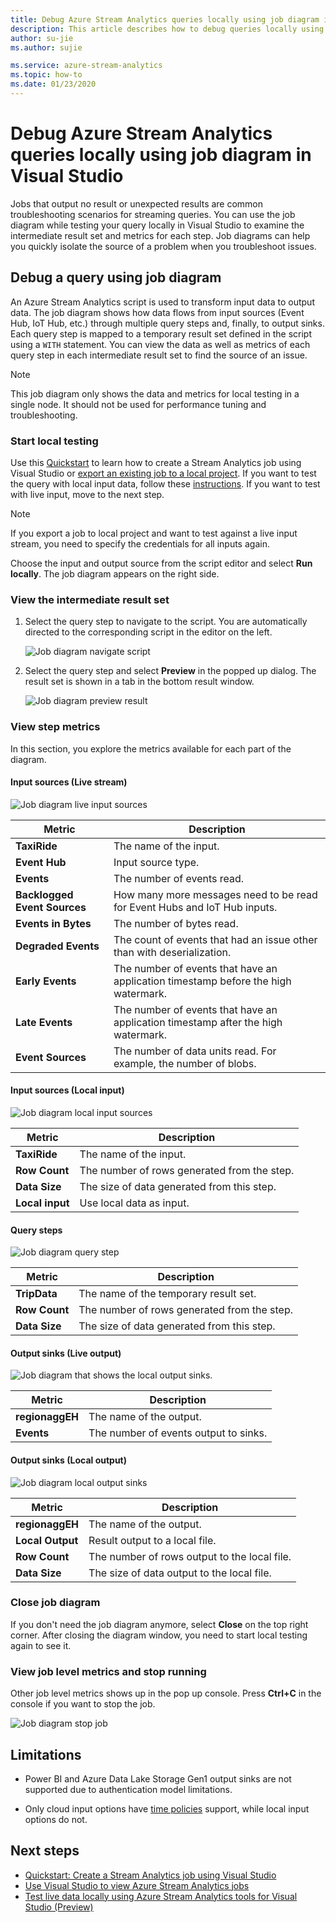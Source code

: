 ```yaml
---
title: Debug Azure Stream Analytics queries locally using job diagram in Visual Studio
description: This article describes how to debug queries locally using job diagram in Azure Stream Analytics Tools for Visual Studio.
author: su-jie
ms.author: sujie

ms.service: azure-stream-analytics
ms.topic: how-to
ms.date: 01/23/2020
---
```


# Debug Azure Stream Analytics queries locally using job diagram in Visual Studio

Jobs that output no result or unexpected results are common troubleshooting scenarios for streaming queries. You can use the job diagram while testing your query locally in Visual Studio to examine the intermediate result set and metrics for each step. Job diagrams can help you quickly isolate the source of a problem when you troubleshoot issues.

## Debug a query using job diagram

An Azure Stream Analytics script is used to transform input data to output data. The job diagram shows how data flows from input sources (Event Hub, IoT Hub, etc.) through multiple query steps and, finally, to output sinks. Each query step is mapped to a temporary result set defined in the script using a `WITH` statement. You can view the data as well as metrics of each query step in each intermediate result set to find the source of an issue.

> [!NOTE]
> This job diagram only shows the data and metrics for local testing in a single node. It should not be used for performance tuning and troubleshooting.

### Start local testing

Use this [Quickstart](stream-analytics-quick-create-vs.md) to learn how to create a Stream Analytics job using Visual Studio or [export an existing job to a local project](stream-analytics-vs-tools.md#export-jobs-to-a-project). If you want to test the query with local input data, follow these [instructions](stream-analytics-live-data-local-testing.md). If you want to test with live input, move to the next step.

> [!NOTE]
> If you export a job to local project and want to test against a live input stream, you need to specify the credentials for all inputs again.  

Choose the input and output source from the script editor and select **Run locally**. The job diagram appears on the right side.

### View the intermediate result set  

1. Select the query step to navigate to the script. You are automatically directed to the corresponding script in the editor on the left.

   ![Job diagram navigate script](./media/debug-locally-using-job-diagram/navigate-script.png)

2. Select the query step and select **Preview** in the popped up dialog. The result set is shown in a tab in the bottom result window.

   ![Job diagram preview result](./media/debug-locally-using-job-diagram/preview-result.png)

### View step metrics

In this section, you explore the metrics available for each part of the diagram.

#### Input sources (Live stream)

![Job diagram live input sources](./media/debug-locally-using-job-diagram/live-input.png)

|Metric|Description|
|-|-|
|**TaxiRide**| The name of the input.|
|**Event Hub** | Input source type.|
|**Events**|The number of events read.|
|**Backlogged Event Sources**|How many more messages need to be read for Event Hubs and IoT Hub inputs.|
|**Events in Bytes**|The number of bytes read.|
| **Degraded Events**|The count of events that had an issue other than with deserialization.|
|**Early Events**| The number of events that have an application timestamp before the high watermark.|
|**Late Events**| The number of events that have an application timestamp after the high watermark.|
|**Event Sources**| The number of data units read. For example, the number of blobs.|

#### Input sources (Local input)

![Job diagram local input sources](./media/debug-locally-using-job-diagram/local-input.png)

|Metric|Description|
|-|-|
|**TaxiRide**| The name of the input.|
|**Row Count**| The number of rows generated from the step.|
|**Data Size**| The size of data generated from this step.|
|**Local input**| Use local data as input.|

#### Query steps

![Job diagram query step](./media/debug-locally-using-job-diagram/query-step.png)

|Metric|Description|
|-|-|
|**TripData**|The name of the temporary result set.|
|**Row Count**| The number of rows generated from the step.|
|**Data Size**| The size of data generated from this step.|
  
#### Output sinks (Live output)

![Job diagram that shows the local output sinks.](./media/debug-locally-using-job-diagram/live-output.png)

|Metric|Description|
|-|-|
|**regionaggEH**|The name of the output.|
|**Events**|The number of events output to sinks.|

#### Output sinks (Local output)

![Job diagram local output sinks](./media/debug-locally-using-job-diagram/local-output.png)

|Metric|Description|
|-|-|
|**regionaggEH**|The name of the output.|
|**Local Output**| Result output to a local file.|
|**Row Count**| The number of rows output to the local file.|
|**Data Size**| The size of data output to the local file.|

### Close job diagram

If you don't need the job diagram anymore, select **Close** on the top right corner. After closing the diagram window, you need to start local testing again to see it.

### View job level metrics and stop running

Other job level metrics shows up in the pop up console. Press **Ctrl+C** in the console if you want to stop the job.

![Job diagram stop job](./media/debug-locally-using-job-diagram/stop-job.png)

## Limitations

* Power BI and Azure Data Lake Storage Gen1 output sinks are not supported due to authentication model limitations.

* Only cloud input options have [time policies](./stream-analytics-time-handling.md) support, while local input options do not.

## Next steps

* [Quickstart: Create a Stream Analytics job using Visual Studio](stream-analytics-quick-create-vs.md)
* [Use Visual Studio to view Azure Stream Analytics jobs](stream-analytics-vs-tools.md)
* [Test live data locally using Azure Stream Analytics tools for Visual Studio (Preview)](stream-analytics-live-data-local-testing.md)